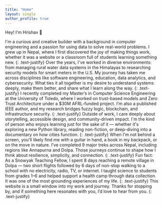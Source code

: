 ```yaml
---
title: "Home"
layout: single
author_profile: true
---
```


Hey! I'm Hrishav 👋

I'm a curious and creative builder with a background in computer engineering and a passion for using data to solve real-world problems. I grew up in Nepal, where I first discovered the joy of making things work, whether it was a website or a classroom full of students learning something new.
{: .text-justify}
Over the years, I've worked in diverse environments: from managing rural water data systems in the Himalayas to researching security models for smart meters in the U.S. My journey has taken me across disciplines like software engineering, education, data analytics, and cybersecurity. What ties it all together is my desire to understand systems deeply, make them better, and share what I learn along the way.
{: .text-justify}
I recently completed my Master’s in Computer Science Engineering at the University of Toledo, where I worked on trust-based models and Zero Trust Architecture under a $30M AFRL-funded project. I'm also a published IEEE author, and my research bridges fuzzy logic, blockchain, and infrastructure security.
{: .text-justify}
Outside of work, I care deeply about storytelling, accessible design, and community-driven impact. I'm the kind of person who enjoys learning just for the sake of it — whether it's exploring a new Python library, reading non-fiction, or deep-diving into a documentary on how cities function.
{: .text-justify}
When I'm not behind a screen, you'll likely find me with a guitar in hand, a book in my backpack, or on the move in nature. I've completed 9 major treks across Nepal, including regions like Annapurna and Dolpa. Those journeys continue to shape how I think about resilience, simplicity, and connection.
{: .text-justify}
Fun fact: As a Snowyak Teaching Fellow, I spent 8 days reaching a remote village in Dolpa — two short flights followed by 6 days of non-stop walking to a school with no electricity, radio, TV, or internet. I taught science to students from grades 1–6 and helped support a health camp through data collection. It was one of the most grounding experiences of my life.
{: .text-justify}
This website is a small window into my work and journey. Thanks for stopping by, and if something here resonates with you, I’d love to hear from you.
{: .text-justify}
